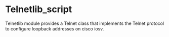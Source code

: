 # Telnetlib_script
Telnetlib module provides a Telnet class that implements the Telnet protocol to configure loopback addresses on cisco iosv.
